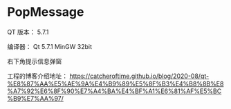 # PopMessage

QT 版本： 5.7.1 

编译器： Qt 5.7.1 MinGW 32bit

右下角提示信息弹窗

工程的博客介绍地址： <https://catcheroftime.github.io/blog/2020-08/qt-%E8%87%AA%E5%AE%9A%E4%B9%89%E5%8F%B3%E4%B8%8B%E8%A7%92%E6%8F%90%E7%A4%BA%E4%BF%A1%E6%81%AF%E5%BC%B9%E7%AA%97/>
